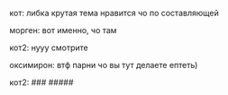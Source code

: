 кот: либка крутая тема нравится чо по составляющей

морген: вот именно, чо там

кот2: нууу смотрите

оксимирон: втф парни чо вы тут делаете ептеть)

кот2: ### #####
